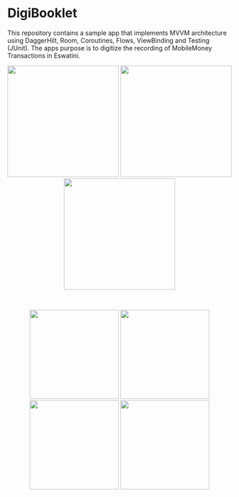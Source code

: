 #  DigiBooklet
 This repository contains a  sample app that implements MVVM architecture using DaggerHilt, Room, Coroutines, Flows, ViewBinding and  Testing (JUnit). 
 The apps purpose is to digitize the recording of MobileMoney  Transactions in Eswatini. 
 <p align="center">
  <img src="" width="250">
  <img src="https://janishar.github.io/images/mvp-app-pics/main-view.png" width="250">
  <img src="https://janishar.github.io/gifs/mvp-app.gif" width="250">
</p>
<br>
<p align="center">
  <img src="https://janishar.github.io/images/mvp-app-pics/mvp-drawer.png" width="200">
  <img src="https://janishar.github.io/images/mvp-app-pics/mvp-rating.png" width="200">
  <img src="https://janishar.github.io/images/mvp-app-pics/mvp-feed.png" width="200">
  <img src="https://janishar.github.io/images/mvp-app-pics/mvp-empty-state.png" width="200">
</p>
<br>
<br>


